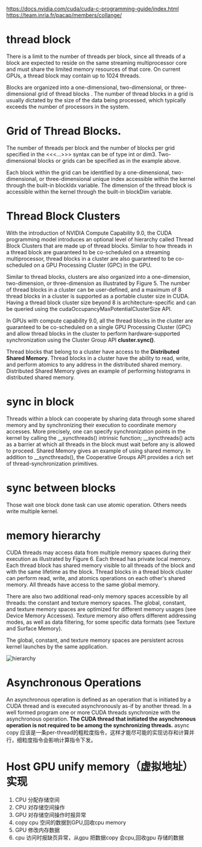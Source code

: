 <https://docs.nvidia.com/cuda/cuda-c-programming-guide/index.html>  
<https://team.inria.fr/pacap/members/collange/>

# thread block 
There is a limit to the number of threads per block, since all threads of a block are expected to reside on the same streaming multiprocessor core and must share the limited memory resources of that core. On current GPUs, a thread block may contain up to 1024 threads.

Blocks are organized into a one-dimensional, two-dimensional, or three-dimensional grid of thread blocks . The number of thread blocks in a grid is usually dictated by the size of the data being processed, which typically exceeds the number of processors in the system.

# Grid of Thread Blocks.

The number of threads per block and the number of blocks per grid specified in the <<<...>>> syntax can be of type int or dim3. Two-dimensional blocks or grids can be specified as in the example above.

Each block within the grid can be identified by a one-dimensional, two-dimensional, or three-dimensional unique index accessible within the kernel through the built-in blockIdx variable. The dimension of the thread block is accessible within the kernel through the built-in blockDim variable.

# Thread Block Clusters
With the introduction of NVIDIA Compute Capability 9.0, the CUDA programming model introduces an optional level of hierarchy called Thread Block Clusters that are made up of thread blocks. Similar to how threads in a thread block are guaranteed to be co-scheduled on a streaming multiprocessor, thread blocks in a cluster are also guaranteed to be co-scheduled on a GPU Processing Cluster (GPC) in the GPU.

Similar to thread blocks, clusters are also organized into a one-dimension, two-dimension, or three-dimension as illustrated by Figure 5. The number of thread blocks in a cluster can be user-defined, and a maximum of 8 thread blocks in a cluster is supported as a portable cluster size in CUDA. Having a thread block cluster size beyond 8 is architecture-specific and can be queried using the cudaOccupancyMaxPotentialClusterSize API.

In GPUs with compute capability 9.0, all the thread blocks in the cluster are guaranteed to be co-scheduled on a single GPU Processing Cluster (GPC) and allow thread blocks in the cluster to perform hardware-supported synchronization using the Cluster Group API **cluster.sync()**.

Thread blocks that belong to a cluster have access to the **Distributed Shared Memory**. Thread blocks in a cluster have the ability to read, write, and perform atomics to any address in the distributed shared memory. Distributed Shared Memory gives an example of performing histograms in distributed shared memory.

# sync in block
Threads within a block can cooperate by sharing data through some shared memory and by synchronizing their execution to coordinate memory accesses. More precisely, one can specify synchronization points in the kernel by calling the __syncthreads() intrinsic function; __syncthreads() acts as a barrier at which all threads in the block must wait before any is allowed to proceed. Shared Memory gives an example of using shared memory. In addition to __syncthreads(), the Cooperative Groups API provides a rich set of thread-synchronization primitives.

# sync between blocks

Those wait one block done task can use atomic operation. Others needs write multiple kernel.

# memory hierarchy
CUDA threads may access data from multiple memory spaces during their execution as illustrated by Figure 6. Each thread has private local memory. Each thread block has shared memory visible to all threads of the block and with the same lifetime as the block. Thread blocks in a thread block cluster can perform read, write, and atomics operations on each other's shared memory. All threads have access to the same global memory.

There are also two additional read-only memory spaces accessible by all threads: the constant and texture memory spaces. The global, constant, and texture memory spaces are optimized for different memory usages (see Device Memory Accesses). Texture memory also offers different addressing modes, as well as data filtering, for some specific data formats (see Texture and Surface Memory).

The global, constant, and texture memory spaces are persistent across kernel launches by the same application.  

![hierarchy](https://docs.nvidia.com/cuda/cuda-c-programming-guide/graphics/memory-hierarchy.png)

# Asynchronous Operations
An asynchronous operation is defined as an operation that is initiated by a CUDA thread and is executed asynchronously as-if by another thread. In a well formed program one or more CUDA threads synchronize with the asynchronous operation. **The CUDA thread that initiated the asynchronous operation is not required to be among the synchronizing threads.** async copy 应该是一条per-thread的粗粒度指令，这样才能尽可能的实现访存和计算并行，细粒度指令会影响计算指令下发。

# Host GPU unify memory（虚拟地址）实现
1. CPU 分配存储空间
2. CPU 对存储空间操作
3. GPU 对存储空间操作时报异常
4. copy cpu 空间的数据到GPU,回收cpu memory
5. GPU 修改内存数据
6. cpu 访问时报缺页异常，从gpu 把数据copy 会cpu,回收gpu 存储的数据
